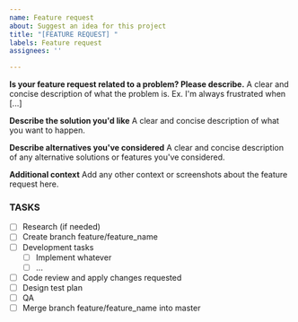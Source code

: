```yaml
---
name: Feature request
about: Suggest an idea for this project
title: "[FEATURE REQUEST] "
labels: Feature request
assignees: ''

---
```


**Is your feature request related to a problem? Please describe.**
A clear and concise description of what the problem is. Ex. I'm always frustrated when [...]

**Describe the solution you'd like**
A clear and concise description of what you want to happen.

**Describe alternatives you've considered**
A clear and concise description of any alternative solutions or features you've considered.

**Additional context**
Add any other context or screenshots about the feature request here.


### TASKS

- [ ] Research (if needed)
- [ ] Create branch feature/feature_name
- [ ] Development tasks
  - [ ] Implement whatever
  - [ ] ...
- [ ] Code review and apply changes requested
- [ ] Design test plan
- [ ] QA
- [ ] Merge branch feature/feature_name into master
